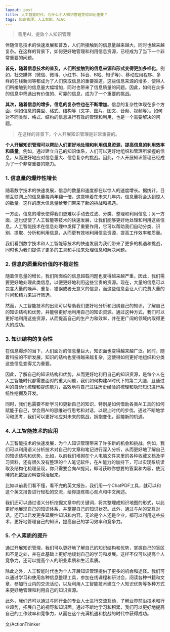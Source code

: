 ```yaml
---
layout: post
title: 人工智能时代，为什么个人知识管理变得如此重要？
tags: 知识管理，人工智能，AIGC
---
```


> 善用AI，提效个人知识管理

伴随信息技术的快速发展和普及，人们所接触到的信息量越来越大，同时也越来越复杂。在这样的背景下，如何更好地管理和利用信息资源，已经成为了当下一个非常重要的问题。

**首先，随着信息技术的普及，人们所接触到的信息来源和形式变得更加多样化**。例如，社交媒体（微信、微博、小红书、抖音、B站、知乎等）、移动应用程序、多样的在线新闻等都成为了人们获取信息的重要渠道。这些信息来源的增多，使得人们所接触到的信息量大幅增加，同时也带来了信息质量的问题。因此，如何在众多的信息中筛选出有价值的、可靠的信息，成为了一个重要的挑战。

**其次，随着信息的增多，信息的复杂性也在不断增加**。信息的复杂性体现在多个方面，例如信息的类型、格式、结构等（文字、图片、图文、音频、视频等）。如何对不同类型、格式、结构的信息进行有效的管理和利用，也是一个需要解决的问题。

>在这样的背景下，个人开展知识管理是非常重要的。

**个人开展知识管理可以帮助人们更好地处理和利用信息资源，提高信息的利用效率和质量**。例如，通过建立自己的知识体系，人们可以更好地组织和管理所掌握的信息，从而更好地应对信息量大、信息复杂的挑战。因此，个人开展知识管理已经成为了一个非常重要的能力。


### 1. 信息量的爆炸性增长

随着数字技术的快速发展，信息的数量和速度都在以惊人的速度增长。据统计，目前互联网上的信息量每两年翻一倍，这意味着在未来几年内，信息量将会达到惊人的数量。这样的庞大信息量给我们带来了新的挑战和机遇。

一方面，信息的增长使得我们更难以手动去过滤、分类、整理和利用信息；另一方面，这也促使了人工智能等技术的快速发展，让我们能够更好地处理和利用这些信息。人工智能技术在信息处理中发挥了重要作用，它可以帮助我们自动分类、识别、提取、分析和利用信息，从而更有效地利用信息资源，提高工作效率和质量。

我们看到数字技术和人工智能等技术的快速发展为我们带来了更多的机遇和挑战，同时也为我们提供了更多的工具和手段来处理信息和解决问题。


### 2. 信息的质量和价值的不稳定性

随着信息量的增长，我们所面临的信息超载问题也变得越来越严重。因此，我们需要更好地处理此类信息，以便更好地利用这些宝贵的资源。现在，大量的信息可以包含大量的噪声、重复、错误或者无意义的信息，而这些信息会让人们花费大量的时间和精力来进行筛选。

然而，人工智能技术的出现可以帮助我们更好地分析和归纳自己的知识，了解自己的知识结构和优势，并能够更好地利用自己的知识资源。通过这种方式，我们可以更好地利用这些资源，从而提高自己的生产力和效率，并在更广阔的领域内取得更大的成功。

### 3. 知识结构的复杂性

在信息爆炸的当下，人们面对的信息量巨大，知识面也变得越来越广泛。同时，随着科技的不断发展，知识的结构也变得越来越复杂，这使得如何更好地组织和分类这些信息变得尤为重要。

因此，了解自己的知识结构和优势，从而更好地利用自己的知识资源，是每个人在人工智能时代都需要面对的重大问题，我们如何构建AI时代下的第二大脑，且通过AI的自动化梳理和提炼能力，高效地将自己过往历史经验的梳理和隐形知识进行系统性挖掘及开发。

同时，我们也需要不断学习和更新自己的知识，特别是如何借助各类AI工具的如何赋能于自己，学会用AI的思维进行思考和对话，以跟上时代的步伐。通过不断地学习和思考，我们可以更好地应对未来的挑战，拥抱变化，迎接新的机遇。

### 4. 人工智能技术的应用

人工智能技术的快速发展，为个人知识管理带来了许多新的机会和挑战。例如，我们可以利用语义分析技术对自己的文章和笔记进行深入分析，从而更好地了解自己的知识结构和优势。比如，以前我们堆砌在个人电脑文件夹里的各种收藏文档及学习资料，还有很久没有整理的个人笔记软件，在AI能力的加持下，可以实现系统读取及结构化梳理呈现，你只需要会向AI提问，即可获取你想要的答案和内容，使沉睡的死数据资料变得活起来。

比如以前我们看不懂，看不完的英文报告，我们用一个ChatPDF工具，就可以和这个英文报告进行轻松的交流，给你提炼核心观点和中文阐述。

我们还可以通过语义分析挖掘文章中的关键词，将其整理成知识地图的形式，以此更好地展现自己的知识体系，并掌握自己的知识状况。此外，通过与AI的交互对话，还可以启发更多延展性知识和内容。无论是个人还是企业，都可以利用这些技术，更好地管理自己的知识，提高自己的学习效率和竞争力。

### 5. 个人素质的提升

通过开展知识管理，我们可以更好地了解自己的知识结构和优势，掌握自己的盲区和不足之处，并在此基础上更好地规划自己的学习和发展。这样不仅可以提高个人竞争力，还可以提高个人的职业素质和生活素质。

除此之外，人工智能时代也为个人开展知识管理提供了更多的机会和途径。我们可以通过学习和使用各种信息整理工具，参加在线课程和研讨会，阅读各种书籍和文章，参加行业内的交流活动，以及利用人工智能技术建立个人知识优势等多种方式来更好地管理和利用自己的知识资源。

此外，我们还可以通过与同行业的专业人士进行交流互动，了解业界前沿技术和行业趋势，拓展自己的视野和知识面。通过不断地学习和积累，我们可以更好地提高自己的工作效率和竞争力，从而在这个充满机遇和挑战的时代中获得成功。

文/ActionThinker

